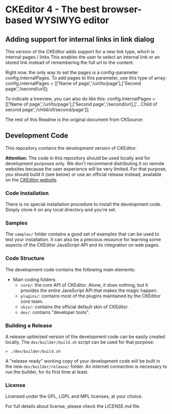 CKEditor 4 - The best browser-based WYSIWYG editor
==================================================

## Adding support for internal links in link dialog

This version of the CKEditor adds support for a new link type, which is internal pages / links
This enables the user to select an internal link or an stored link instead of remembering the
full url to the content.

Right now, the only way to set the pages is a config-parameter config.internalPages.
To add pages to this parameter, use this type of array:
config.internalPages = [['Name of page','/url/to/page'],['Second page','/second/url]];

To indicate a treeview, you can also do like this:
config.internalPages = [['Name of page','/url/to/page'],['Second page','/second/url],['.. Child of second page','/child/of/second/page']];

The rest of this Readme is the original document from CKSource:

## Development Code

This repository contains the development version of CKEditor.

**Attention:** The code in this repository should be used locally and for development purposes only.
We don't recommend distributing it on remote websites because the user experience will be very limited.
For that purpose, you should build it (see below) or use an official release instead,
available on the [CKEditor website](http://ckeditor.com).

### Code Installation

There is no special installation procedure to install the development code.
Simply clone it on any local directory and you're set.

### Samples

The `samples/` folder contains a good set of examples that can be used
to test your installation. It can also be a precious resource for learning
some aspects of the CKEditor JavaScript API and its integration on web pages.

### Code Structure

The development code contains the following main elements:

  - Main coding folders:
    - `core/`: the core API of CKEditor. Alone, it does nothing, but
    it provides the entire JavaScript API that makes the magic happen.
    - `plugins/`: contains most of the plugins maintained by the CKEditor core team.
    - `skin/`: contains the official default skin of CKEditor.
    - `dev/`: contains "developer tools".

### Building a Release

A release optimized version of the development code can be easily created locally.
The `dev/builder/build.sh` script can be used for that purpose:

	> ./dev/builder/build.sh

A "release ready" working copy of your development code will be built in the new `dev/builder/release/` folder.
An internet connection is necessary to run the builder, for its first time at least.

### License

Licensed under the GPL, LGPL and MPL licenses, at your choice.

For full details about license, please check the LICENSE.md file.
